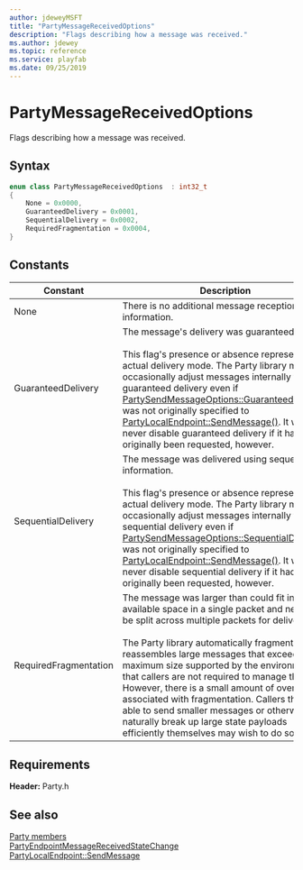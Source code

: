 ```yaml
---
author: jdeweyMSFT
title: "PartyMessageReceivedOptions"
description: "Flags describing how a message was received."
ms.author: jdewey
ms.topic: reference
ms.service: playfab
ms.date: 09/25/2019
---
```


# PartyMessageReceivedOptions  

Flags describing how a message was received.    

## Syntax  
  
```cpp
enum class PartyMessageReceivedOptions  : int32_t  
{  
    None = 0x0000,  
    GuaranteedDelivery = 0x0001,  
    SequentialDelivery = 0x0002,  
    RequiredFragmentation = 0x0004,  
}  
```  
  
## Constants  
  
| Constant | Description |
| --- | --- |
| None | There is no additional message reception information. |  
| GuaranteedDelivery | The message's delivery was guaranteed.<br/><br/> This flag's presence or absence represents the actual delivery mode. The Party library may occasionally adjust messages internally to use guaranteed delivery even if [PartySendMessageOptions::GuaranteedDelivery](partysendmessageoptions.md) was not originally specified to [PartyLocalEndpoint::SendMessage()](../classes/PartyLocalEndpoint/methods/partylocalendpoint_sendmessage.md). It will never disable guaranteed delivery if it had originally been requested, however. |  
| SequentialDelivery | The message was delivered using sequencing information.<br/><br/> This flag's presence or absence represents the actual delivery mode. The Party library may occasionally adjust messages internally to sequential delivery even if [PartySendMessageOptions::SequentialDelivery](partysendmessageoptions.md) was not originally specified to [PartyLocalEndpoint::SendMessage()](../classes/PartyLocalEndpoint/methods/partylocalendpoint_sendmessage.md). It will never disable sequential delivery if it had originally been requested, however. |  
| RequiredFragmentation | The message was larger than could fit in available space in a single packet and needed to be split across multiple packets for delivery.<br/><br/> The Party library automatically fragments and reassembles large messages that exceed the maximum size supported by the environment so that callers are not required to manage this. However, there is a small amount of overhead associated with fragmentation. Callers that are able to send smaller messages or otherwise naturally break up large state payloads efficiently themselves may wish to do so. |  
  
  
## Requirements  
  
**Header:** Party.h
  
## See also  
[Party members](../party_members.md)  
[PartyEndpointMessageReceivedStateChange](../structs/partyendpointmessagereceivedstatechange.md)  
[PartyLocalEndpoint::SendMessage](../classes/PartyLocalEndpoint/methods/partylocalendpoint_sendmessage.md)
  
  
